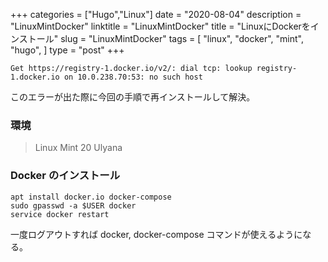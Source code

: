 +++
categories = ["Hugo","Linux"]
date = "2020-08-04"
description = "LinuxMintDocker"
linktitle = "LinuxMintDocker"
title = "LinuxにDockerをインストール"
slug = "LinuxMintDocker"
tags = [
  "linux",
  "docker",
  "mint",
  "hugo",
  ]
type = "post"
+++

```
Get https://registry-1.docker.io/v2/: dial tcp: lookup registry-1.docker.io on 10.0.238.70:53: no such host
```

このエラーが出た際に今回の手順で再インストールして解決。

### 環境

> Linux Mint 20 Ulyana

### Docker のインストール

```
apt install docker.io docker-compose
sudo gpasswd -a $USER docker
service docker restart
```

一度ログアウトすれば docker, docker-compose コマンドが使えるようになる。
